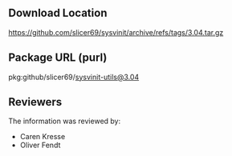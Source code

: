 ## Download Location

https://github.com/slicer69/sysvinit/archive/refs/tags/3.04.tar.gz

## Package URL (purl)

pkg:github/slicer69/sysvinit-utils@3.04

## Reviewers

The information was reviewed by:

* Caren Kresse
* Oliver Fendt

